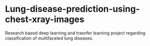 # Lung-disease-prediction-using-chest-xray-images
Research based deep learning and trasnfer learning project regarding classification of multifaceted lung diseases.
